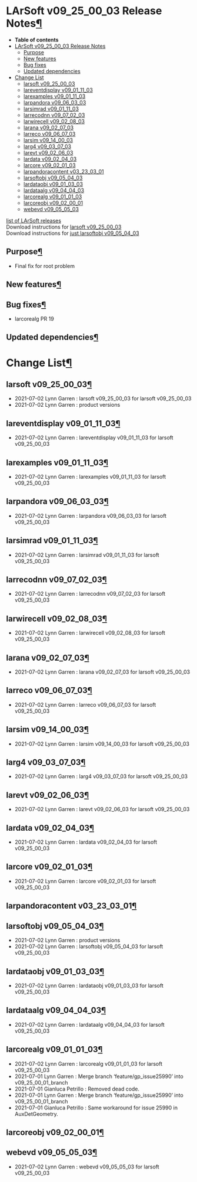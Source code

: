 LArSoft v09\_25\_00\_03 Release Notes[¶](#LArSoft-v09_25_00_03-Release-Notes)
=============================================================================

-   **Table of contents**
-   [LArSoft v09\_25\_00\_03 Release Notes](#LArSoft-v09_25_00_03-Release-Notes)
    -   [Purpose](#Purpose)
    -   [New features](#New-features)
    -   [Bug fixes](#Bug-fixes)
    -   [Updated dependencies](#Updated-dependencies)
-   [Change List](#Change-List)
    -   [larsoft v09\_25\_00\_03](#larsoft-v09_25_00_03)
    -   [lareventdisplay v09\_01\_11\_03](#lareventdisplay-v09_01_11_03)
    -   [larexamples v09\_01\_11\_03](#larexamples-v09_01_11_03)
    -   [larpandora v09\_06\_03\_03](#larpandora-v09_06_03_03)
    -   [larsimrad v09\_01\_11\_03](#larsimrad-v09_01_11_03)
    -   [larrecodnn v09\_07\_02\_03](#larrecodnn-v09_07_02_03)
    -   [larwirecell v09\_02\_08\_03](#larwirecell-v09_02_08_03)
    -   [larana v09\_02\_07\_03](#larana-v09_02_07_03)
    -   [larreco v09\_06\_07\_03](#larreco-v09_06_07_03)
    -   [larsim v09\_14\_00\_03](#larsim-v09_14_00_03)
    -   [larg4 v09\_03\_07\_03](#larg4-v09_03_07_03)
    -   [larevt v09\_02\_06\_03](#larevt-v09_02_06_03)
    -   [lardata v09\_02\_04\_03](#lardata-v09_02_04_03)
    -   [larcore v09\_02\_01\_03](#larcore-v09_02_01_03)
    -   [larpandoracontent v03\_23\_03\_01](#larpandoracontent-v03_23_03_01)
    -   [larsoftobj v09\_05\_04\_03](#larsoftobj-v09_05_04_03)
    -   [lardataobj v09\_01\_03\_03](#lardataobj-v09_01_03_03)
    -   [lardataalg v09\_04\_04\_03](#lardataalg-v09_04_04_03)
    -   [larcorealg v09\_01\_01\_03](#larcorealg-v09_01_01_03)
    -   [larcoreobj v09\_02\_00\_01](#larcoreobj-v09_02_00_01)
    -   [webevd v09\_05\_05\_03](#webevd-v09_05_05_03)

[list of LArSoft releases](LArSoft_release_list)\
Download instructions for [larsoft v09\_25\_00\_03](http://scisoft.fnal.gov/scisoft/bundles/larsoft/v09_25_00_03/larsoft-v09_25_00_03.html)\
Download instructions for [just larsoftobj v09\_05\_04\_03](http://scisoft.fnal.gov/scisoft/bundles/larsoftobj/v09_05_04_03/larsoftobj-v09_05_04_03.html)


Purpose[¶](#Purpose)
--------------------

-   Final fix for root problem


New features[¶](#New-features)
------------------------------


Bug fixes[¶](#Bug-fixes)
------------------------

-   larcorealg PR 19


Updated dependencies[¶](#Updated-dependencies)
----------------------------------------------


Change List[¶](#Change-List)
============================


larsoft v09\_25\_00\_03[¶](#larsoft-v09_25_00_03)
-------------------------------------------------

-   2021-07-02 Lynn Garren : larsoft v09\_25\_00\_03 for larsoft v09\_25\_00\_03
-   2021-07-02 Lynn Garren : product versions


lareventdisplay v09\_01\_11\_03[¶](#lareventdisplay-v09_01_11_03)
-----------------------------------------------------------------

-   2021-07-02 Lynn Garren : lareventdisplay v09\_01\_11\_03 for larsoft v09\_25\_00\_03


larexamples v09\_01\_11\_03[¶](#larexamples-v09_01_11_03)
---------------------------------------------------------

-   2021-07-02 Lynn Garren : larexamples v09\_01\_11\_03 for larsoft v09\_25\_00\_03


larpandora v09\_06\_03\_03[¶](#larpandora-v09_06_03_03)
-------------------------------------------------------

-   2021-07-02 Lynn Garren : larpandora v09\_06\_03\_03 for larsoft v09\_25\_00\_03


larsimrad v09\_01\_11\_03[¶](#larsimrad-v09_01_11_03)
-----------------------------------------------------

-   2021-07-02 Lynn Garren : larsimrad v09\_01\_11\_03 for larsoft v09\_25\_00\_03


larrecodnn v09\_07\_02\_03[¶](#larrecodnn-v09_07_02_03)
-------------------------------------------------------

-   2021-07-02 Lynn Garren : larrecodnn v09\_07\_02\_03 for larsoft v09\_25\_00\_03


larwirecell v09\_02\_08\_03[¶](#larwirecell-v09_02_08_03)
---------------------------------------------------------

-   2021-07-02 Lynn Garren : larwirecell v09\_02\_08\_03 for larsoft v09\_25\_00\_03


larana v09\_02\_07\_03[¶](#larana-v09_02_07_03)
-----------------------------------------------

-   2021-07-02 Lynn Garren : larana v09\_02\_07\_03 for larsoft v09\_25\_00\_03


larreco v09\_06\_07\_03[¶](#larreco-v09_06_07_03)
-------------------------------------------------

-   2021-07-02 Lynn Garren : larreco v09\_06\_07\_03 for larsoft v09\_25\_00\_03


larsim v09\_14\_00\_03[¶](#larsim-v09_14_00_03)
-----------------------------------------------

-   2021-07-02 Lynn Garren : larsim v09\_14\_00\_03 for larsoft v09\_25\_00\_03


larg4 v09\_03\_07\_03[¶](#larg4-v09_03_07_03)
---------------------------------------------

-   2021-07-02 Lynn Garren : larg4 v09\_03\_07\_03 for larsoft v09\_25\_00\_03


larevt v09\_02\_06\_03[¶](#larevt-v09_02_06_03)
-----------------------------------------------

-   2021-07-02 Lynn Garren : larevt v09\_02\_06\_03 for larsoft v09\_25\_00\_03


lardata v09\_02\_04\_03[¶](#lardata-v09_02_04_03)
-------------------------------------------------

-   2021-07-02 Lynn Garren : lardata v09\_02\_04\_03 for larsoft v09\_25\_00\_03


larcore v09\_02\_01\_03[¶](#larcore-v09_02_01_03)
-------------------------------------------------

-   2021-07-02 Lynn Garren : larcore v09\_02\_01\_03 for larsoft v09\_25\_00\_03


larpandoracontent v03\_23\_03\_01[¶](#larpandoracontent-v03_23_03_01)
---------------------------------------------------------------------


larsoftobj v09\_05\_04\_03[¶](#larsoftobj-v09_05_04_03)
-------------------------------------------------------

-   2021-07-02 Lynn Garren : product versions
-   2021-07-02 Lynn Garren : larsoftobj v09\_05\_04\_03 for larsoft v09\_25\_00\_03


lardataobj v09\_01\_03\_03[¶](#lardataobj-v09_01_03_03)
-------------------------------------------------------

-   2021-07-02 Lynn Garren : lardataobj v09\_01\_03\_03 for larsoft v09\_25\_00\_03


lardataalg v09\_04\_04\_03[¶](#lardataalg-v09_04_04_03)
-------------------------------------------------------

-   2021-07-02 Lynn Garren : lardataalg v09\_04\_04\_03 for larsoft v09\_25\_00\_03


larcorealg v09\_01\_01\_03[¶](#larcorealg-v09_01_01_03)
-------------------------------------------------------

-   2021-07-02 Lynn Garren : larcorealg v09\_01\_01\_03 for larsoft v09\_25\_00\_03
-   2021-07-01 Lynn Garren : Merge branch ‘feature/gp\_issue25990’ into v09\_25\_00\_01\_branch
-   2021-07-01 Gianluca Petrillo : Removed dead code.
-   2021-07-01 Lynn Garren : Merge branch ‘feature/gp\_issue25990’ into v09\_25\_00\_01\_branch
-   2021-07-01 Gianluca Petrillo : Same workaround for issue 25990 in AuxDetGeometry.


larcoreobj v09\_02\_00\_01[¶](#larcoreobj-v09_02_00_01)
-------------------------------------------------------


webevd v09\_05\_05\_03[¶](#webevd-v09_05_05_03)
-----------------------------------------------

-   2021-07-02 Lynn Garren : webevd v09\_05\_05\_03 for larsoft v09\_25\_00\_03
